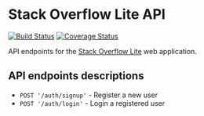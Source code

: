 # Stack Overflow Lite API

[![Build Status](https://travis-ci.org/khwilo/stackoverflow-lite-api.svg?branch=ft-registration-login-validation-162708514)](https://travis-ci.org/khwilo/stackoverflow-lite-api) [![Coverage Status](https://coveralls.io/repos/github/khwilo/stackoverflow-lite-api/badge.svg?branch=ft-registration-login-validation-162708514)](https://coveralls.io/github/khwilo/stackoverflow-lite-api?branch=ft-registration-login-validation-162708514)

API endpoints for the [Stack Overflow Lite](https://khwilo.github.io/stackoverflow-lite/UI/) web application.

## API endpoints descriptions

- `POST '/auth/signup'` - Register a new user
- `POST '/auth/login'` - Login a registered user
